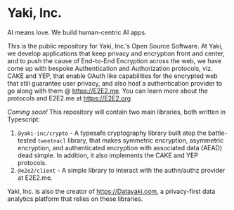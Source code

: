 # Yaki, Inc.
AI means love. We build human-centric AI apps.

This is the public repository for Yaki, Inc.'s Open Source Software. At Yaki, we develop applications that keep privacy and encryption front and center,
and to push the cause of End-to-End Encryption across the web, we have come up with bespoke Authentication and Authorization protocols, viz. CAKE and YEP,
that enable OAuth like capabilities for the encrypted web that still guarantee user privacy, and also host a authentication provider to go along with them
@ https://E2E2.me. You can learn more about the protocols and E2E2.me at https://E2E2.org

_Coming soon!_ This repository will contain two main libraries, both written in Typescript:
1. `@yaki-inc/crypto` - A typesafe cryptography library built atop the battle-tested `tweetnacl` library, that makes symmetric encryption, asymmetric encryption, and authenticated encryption with associated data (AEAD) dead simple. In addition, it also implements the CAKE and YEP protocols.
2. `@e2e2/client` - A simple library to interact with the authn/authz provider at E2E2.me.

Yaki, Inc. is also the creator of https://Datayaki.com, a privacy-first data analytics platform that relies on these libraries.

<!---
yaki-inc/yaki-inc is a ✨ special ✨ repository because its `README.md` (this file) appears on your GitHub profile.
You can click the Preview link to take a look at your changes.
--->
